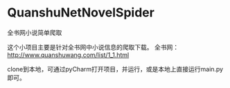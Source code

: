 # QuanshuNetNovelSpider
全书网小说简单爬取

这个小项目主要是针对全书网中小说信息的爬取下载。
全书网：http://www.quanshuwang.com/list/1_1.html

clone到本地，可通过pyCharm打开项目，并运行，或是本地上直接运行main.py即可。
